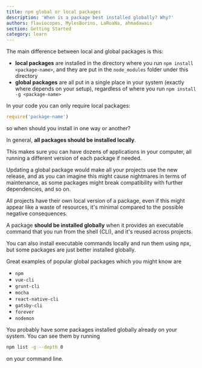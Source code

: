 ```yaml
---
title: npm global or local packages
description: 'When is a package best installed globally? Why?'
authors: flaviocopes, MylesBorins, LaRuaNa, ahmadawais
section: Getting Started
category: learn
---
```


The main difference between local and global packages is this:

* **local packages** are installed in the directory where you run `npm install <package-name>`, and they are put in the `node_modules` folder under this directory
* **global packages** are all put in a single place in your system (exactly where depends on your setup), regardless of where you run `npm install -g <package-name>`

In your code you can only require local packages:

```js
require('package-name')
```

so when should you install in one way or another?

In general, **all packages should be installed locally**.

This makes sure you can have dozens of applications in your computer, all running a different version of each package if needed.

Updating a global package would make all your projects use the new release, and as you can imagine this might cause nightmares in terms of maintenance, as some packages might break compatibility with further dependencies, and so on.

All projects have their own local version of a package, even if this might appear like a waste of resources, it's minimal compared to the possible negative consequences.

A package **should be installed globally** when it provides an executable command that you run from the shell (CLI), and it's reused across projects.

You can also install executable commands locally and run them using npx, but some packages are just better installed globally.

Great examples of popular global packages which you might know are

* `npm`
* `vue-cli`
* `grunt-cli`
* `mocha`
* `react-native-cli`
* `gatsby-cli`
* `forever`
* `nodemon`

You probably have some packages installed globally already on your system. You can see them by running

```bash
npm list -g --depth 0
```

on your command line.
